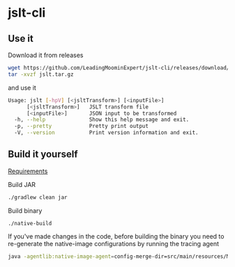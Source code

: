 # jslt-cli
## Use it
Download it from releases
```bash
wget https://github.com/LeadingMoominExpert/jslt-cli/releases/download/0.2.0/jslt.tar.gz
tar -xvzf jslt.tar.gz
```
and use it
```bash
Usage: jslt [-hpV] [<jsltTransform>] [<inputFile>]
      [<jsltTransform>]   JSLT transform file
      [<inputFile>]       JSON input to be transformed
  -h, --help              Show this help message and exit.
  -p, --pretty            Pretty print output
  -V, --version           Print version information and exit.
```

## Build it yourself
[Requirements](https://www.graalvm.org/latest/reference-manual/native-image/guides/build-static-executables/)

Build JAR
```bash
./gradlew clean jar
```
Build binary
```
./native-build
```

If you've made changes in the code, before building the binary you need to re-generate the native-image configurations by running the tracing agent
```bash
java -agentlib:native-image-agent=config-merge-dir=src/main/resources/META-INF/native-image/leading.moomin.expert/jslt-cli -jar build/libs/jslt-cli.jar
```